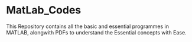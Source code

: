 # MatLab_Codes
This Repository contains all the basic and essential programmes in MATLAB, alongwith PDFs to understand the Essential concepts with Ease.
